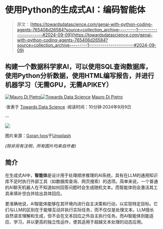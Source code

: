 # 使用Python的生成式AI：编码智能体

> 原文：[https://towardsdatascience.com/genai-with-python-coding-agents-765406d26584?source=collection_archive---------1-----------------------#2024-09-09](https://towardsdatascience.com/genai-with-python-coding-agents-765406d26584?source=collection_archive---------1-----------------------#2024-09-09)

## 构建一个数据科学家AI，可以使用SQL查询数据库，使用Python分析数据，使用HTML编写报告，并进行机器学习（无需GPU，无需APIKEY）

[](https://maurodp.medium.com/?source=post_page---byline--765406d26584--------------------------------)[![Mauro Di Pietro](../Images/3586d9d3238d904a1e1fa39c77b59d3f.png)](https://maurodp.medium.com/?source=post_page---byline--765406d26584--------------------------------)[](https://towardsdatascience.com/?source=post_page---byline--765406d26584--------------------------------)[![Towards Data Science](../Images/a6ff2676ffcc0c7aad8aaf1d79379785.png)](https://towardsdatascience.com/?source=post_page---byline--765406d26584--------------------------------) [Mauro Di Pietro](https://maurodp.medium.com/?source=post_page---byline--765406d26584--------------------------------)

·发表于 [Towards Data Science](https://towardsdatascience.com/?source=post_page---byline--765406d26584--------------------------------) ·阅读时间：10分钟·2024年9月9日

--

![](../Images/7ec8e3d47a824f75090169c3dd7566f8.png)

图片来源：[Goran Ivos](https://unsplash.com/@goran_ivos?utm_source=medium&utm_medium=referral)于[Unsplash](https://unsplash.com/?utm_source=medium&utm_medium=referral)

*(除非另有注明，所有图片均来自作者)*

## 简介

在生成式AI中，**智能体**是设计用于处理顺序推理的AI系统，具有在LLM的通用知识库不足时执行外部工具（如数据库查询、网页搜索）的选项。简单来说，一个普通的AI聊天机器人在不知道如何回答问题时会生成随机文本。而智能体则会激活其工具来填补空白并给出具体回应。

更准确地说，AI智能体能够在其环境内进行自主决策和行动，以实现特定目标。它们与LLM的区别在于能够互动并执行实际任务，而不仅仅是处理文本。LLM擅长自然语言理解和生成，但不会在文本回应之外自主执行任务。而AI智能体则能适应、学习，并以更高的独立性运作，使其适用于超越文本处理的动态应用。
